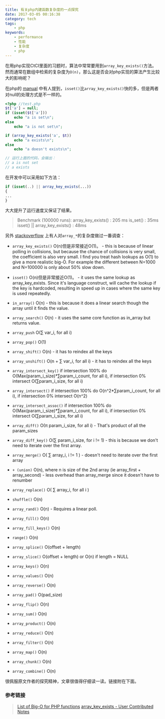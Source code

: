 ```yaml
---
title: 有关php内建函数复杂度的一点探究
date: 2017-03-05 00:16:38
category: tech
tags:
    - php
keywords:
    - performance
    - 性能
    - 复杂度
    - php
---
```


在用php实现CtCI里面的习题时，算法中常常要用到`array_key_exists()`方法。然而通常在数组中检索的复杂度为`O(n)`，那么这是否会对php实现的算法产生比较大的影响呢？

在php的 [manual](http://php.net/manual/zh/function.array-key-exists.php) 中有人提到，`isset()`比`array_key_exists()`快的多，但是两者对null的处理方式是不一样的。

```php
<?php //test.php
$t['a'] = null;
if (isset($t['a']))
    echo "a is set\n";
else
    echo "a is not set\n";

if (array_key_exists('a', $t))
    echo "a exists\n";
else
    echo "a doesn't exists\n";

// 运行上面的代码，会输出：
// a is not set
// a exists
```

在开发中可以采用如下方法：
```php
if (isset(..) || array_key_exists(...))
{
...
}
```

大大提升了运行速度又保证了结果。

>Benchmark (100000 runs):
>array_key_exists() : 205 ms
>is_set() : 35ms
>isset() || array_key_exists() : 48ms

另外 [stackoverflow](http://stackoverflow.com/questions/2473989/list-of-big-o-for-php-functions) 上有人对`array_*`的复杂度做过一番调查：

<!-- more -->

* `array_key_exists()` O(n)但是非常接近O(1)。 - this is because of linear polling in collisions, but because the chance of collisions is very small, the coefficient is also very small. I find you treat hash lookups as O(1) to give a more realistic big-O. For example the different between N=1000 and N=100000 is only about 50% slow down.

* `isset()` O(n)但是非常接近O(1)。 - it uses the same lookup as array_key_exists. Since it's language construct, will cache the lookup if the key is hardcoded, resulting in speed up in cases where the same key is used repeatedly.
* `in_array()` O(n) - this is because it does a linear search though the array until it finds the value.

* `array_search()` O(n) - it uses the same core function as in_array but returns value.

* `array_push` O(∑ var_i, for all i)

* `array_pop()` O(1)

* `array_shift()` O(n) - it has to reindex all the keys

* `array_unshift()` O(n + ∑ var_i, for all i) - it has to reindex all the keys

* `array_intersect_key()` if intersection 100% do O(Max(param_i_size)*∑param_i_count, for all i), if intersection 0% intersect O(∑param_i_size, for all i)

* `array_intersect()` if intersection 100% do O(n^2*∑param_i_count, for all i), if intersection 0% intersect O(n^2)

* `array_intersect_assoc()` if intersection 100% do O(Max(param_i_size)*∑param_i_count, for all i), if intersection 0% intersect O(∑param_i_size, for all i)

* `array_diff()` O(π param_i_size, for all i) - That's product of all the param_sizes

* `array_diff_key()` O(∑ param_i_size, for i != 1) - this is because we don't need to iterate over the first array.

* `array_merge()` O( ∑ array_i, i != 1 ) - doesn't need to iterate over the first array

* `+ (union)` O(n), where n is size of the 2nd array (ie array_first + array_second) - less overhead than array_merge since it doesn't have to renumber

* `array_replace()` O( ∑ array_i, for all i )

* `shuffle()` O(n)

* `array_rand()` O(n) - Requires a linear poll.

* `array_fill()` O(n)

* `array_fill_keys()` O(n)

* `range()` O(n)

* `array_splice()` O(offset + length)

* `array_slice()` O(offset + length) or O(n) if length = NULL

* `array_keys()` O(n)

* `array_values()` O(n)

* `array_reverse()` O(n)

* `array_pad()` O(pad_size)

* `array_flip()` O(n)

* `array_sum()` O(n)

* `array_product()` O(n)

* `array_reduce()` O(n)

* `array_filter()` O(n)

* `array_map()` O(n)

* `array_chunk()` O(n)

* `array_combine()` O(n)

很佩服原文作者的探究精神，文章很值得仔细读一读。链接附在下面。

### 参考链接

>[List of Big-O for PHP functions](http://stackoverflow.com/questions/2473989/list-of-big-o-for-php-functions)
>[array_key_exists - User Contributed Notes ](http://php.net/manual/zh/function.array-key-exists.php#107786)
<!--stackedit_data:
eyJoaXN0b3J5IjpbMjEwMTk4ODk4NSwtMTM3OTMwNzc2XX0=
-->